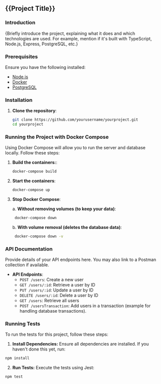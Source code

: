 ## {{Project Title}}

### Introduction

{Briefly introduce the project, explaining what it does and which technologies are used. For example, mention if it's built with TypeScript, Node.js, Express, PostgreSQL, etc.}

### Prerequisites

Ensure you have the following installed:

- [Node.js](https://nodejs.org/)
- [Docker](https://www.docker.com/get-started)
- [PostgreSQL](https://www.postgresql.org/download/)

### Installation

1. **Clone the repository**:

   ```sh
   git clone https://github.com/yourusername/yourproject.git
   cd yourproject
   ```

### Running the Project with Docker Compose

Using Docker Compose will allow you to run the server and database locally. Follow these steps:

1. **Build the containers:**:

   ```sh
   docker-compose build
   ```

2. **Start the containers**:

   ```sh
   docker-compose up
   ```

3. **Stop Docker Compose**:

   a. **Without removing volumes (to keep your data)**:

   ```sh
    docker-compose down
   ```

   b. **With volume removal (deletes the database data)**:

   ```sh
    docker-compose down -v
   ```

### API Documentation

Provide details of your API endpoints here. You may also link to a Postman collection if available.

- **API Endpoints**:
  - `POST /users`: Create a new user
  - `GET /users/:id`: Retrieve a user by ID
  - `PUT /users/:id`: Update a user by ID
  - `DELETE /users/:id`: Delete a user by ID
  - `GET /users`: Retrieve all users
  - `POST /usersTransaction`: Add users in a transaction (example for handling database transactions).

### Running Tests

To run the tests for this project, follow these steps:

1. **Install Dependencies:**
   Ensure all dependencies are installed. If you haven't done this yet, run:

```sh
npm install
```

2. **Run Tests:**
   Execute the tests using Jest:

```sh
npm test
```
